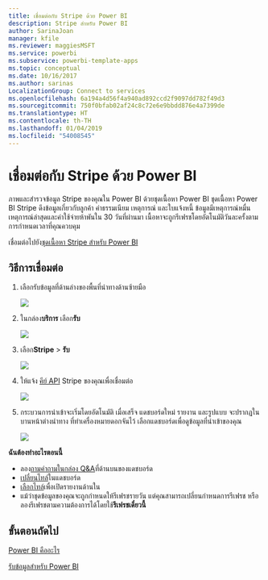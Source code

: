 ```yaml
---
title: เชื่อมต่อกับ Stripe ด้วย Power BI
description: Stripe สำหรับ Power BI
author: SarinaJoan
manager: kfile
ms.reviewer: maggiesMSFT
ms.service: powerbi
ms.subservice: powerbi-template-apps
ms.topic: conceptual
ms.date: 10/16/2017
ms.author: sarinas
LocalizationGroup: Connect to services
ms.openlocfilehash: 6a194a4d56f4a940ad892ccd2f9097dd782f49d3
ms.sourcegitcommit: 750f0bfab02af24c8c72e6e9bbdd876e4a7399de
ms.translationtype: HT
ms.contentlocale: th-TH
ms.lasthandoff: 01/04/2019
ms.locfileid: "54008545"
---
```

# <a name="connect-to-stripe-with-power-bi"></a>เชื่อมต่อกับ Stripe ด้วย Power BI
ภาพและสำรวจข้อมูล Stripe ของคุณใน Power BI ด้วยชุดเนื้อหา Power BI ชุดเนื้อหา Power BI Stripe ดึงข้อมูลเกี่ยวกับลูกค้า ค่าธรรมเนียม เหตุการณ์ และใบแจ้งหนี้ ข้อมูลมีเหตุการณ์หมื่นเหตุการณ์ล่าสุดและค่าใช้จ่ายห้าพันใน 30 วันที่ผ่านมา เนื้อหาจะถูกรีเฟรชโดยอัตโนมัติวันละครั้งตามการกำหนดเวลาที่คุณควบคุม 

เชื่อมต่อไปยัง[ชุดเนื้อหา Stripe สำหรับ Power BI](https://app.powerbi.com/getdata/services/stripe)

## <a name="how-to-connect"></a>วิธีการเชื่อมต่อ
1. เลือกรับข้อมูลที่ด้านล่างของพื้นที่นำทางด้านซ้ายมือ  
   
    ![](media/service-connect-to-stripe/getdata.png)
2. ในกล่อง**บริการ** เลือก**รับ**  
   
    ![](media/service-connect-to-stripe/services.png)  
3. เลือก**Stripe** &gt; **รับ**  
   
    ![](media/service-connect-to-stripe/stripe.png)  
4. ให้แจ้ง [คีย์ API](https://dashboard.stripe.com/account/apikeys) Stripe ของคุณเพื่อเชื่อมต่อ  
   
    ![](media/service-connect-to-stripe/creds.png)
5. กระบวนการนำเข้าจะเริ่มโดยอัตโนมัติ เมื่อเสร็จ แดชบอร์ดใหม่ รายงาน และรูปแบบ จะปรากฏในบานหน้าต่างนำทาง ที่ทำเครื่องหมายดอกจันไว้ เลือกแดชบอร์ดเพื่อดูข้อมูลที่นำเข้าของคุณ
   
    ![](media/service-connect-to-stripe/dashboard.png)

**ฉันต้องทำอะไรตอนนี้**

* ลอง[ถามคำถามในกล่อง Q&A](consumer/end-user-q-and-a.md)ที่ด้านบนของแดชบอร์ด
* [เปลี่ยนไทล์](service-dashboard-edit-tile.md)ในแดชบอร์ด
* [เลือกไทล์](consumer/end-user-tiles.md)เพื่อเปิดรายงานด้านใน
* แม้ว่าชุดข้อมูลของคุณจะถูกกำหนดให้รีเฟรชรายวัน แต่คุณสามารถเปลี่ยนกำหนดการรีเฟรช หรือลองรีเฟรชตามความต้องการได้โดยใช้**รีเฟรชเดี๋ยวนี้**

## <a name="next-steps"></a>ขั้นตอนถัดไป
[Power BI คืออะไร](power-bi-overview.md)

[รับข้อมูลสำหรับ Power BI](service-get-data.md)

